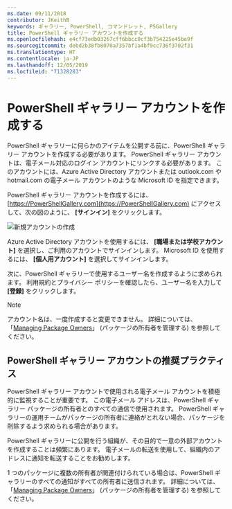 ```yaml
---
ms.date: 09/11/2018
contributor: JKeithB
keywords: ギャラリー, PowerShell, コマンドレット, PSGallery
title: PowerShell ギャラリー アカウントを作成する
ms.openlocfilehash: e4cf73edb03267cff6bbcc0cf3b754225e45be9f
ms.sourcegitcommit: debd2b38fb8070a7357bf1a4bf9cc736f3702f31
ms.translationtype: HT
ms.contentlocale: ja-JP
ms.lasthandoff: 12/05/2019
ms.locfileid: "71328283"
---
```

# <a name="creating-a-powershell-gallery-account"></a>PowerShell ギャラリー アカウントを作成する

PowerShell ギャラリーに何らかのアイテムを公開する前に、PowerShell ギャラリー アカウントを作成する必要があります。
PowerShell ギャラリー アカウントは、電子メール対応のログイン アカウントにリンクする必要があります。 このアカウントには、Azure Active Directory アカウントまたは outlook.com や hotmail.com の電子メール アカウントのような Microsoft ID を指定できます。

PowerShell ギャラリー アカウントを作成するには、[https://PowerShellGallery.com](https://PowerShellGallery.com) にアクセスして、次の図のように、 **[サインイン]** をクリックします。

![新規アカウントの作成](../../Images/CreateAccount-Register.png)

Azure Active Directory アカウントを使用するには、 **[職場または学校アカウント]** を選択し、ご利用のアカウントでサインインします。 Microsoft ID を使用するには、 **[個人用アカウント]** を選択してサインインします。

次に、PowerShell ギャラリーで使用するユーザー名を作成するように求められます。 利用規約とプライバシー ポリシーを確認したら、ユーザー名を入力して **[登録]** をクリックします。

> [!NOTE]
> アカウント名は、一度作成すると変更できません。 詳細については、「[Managing Package Owners](managing-package-owners.md)」 (パッケージの所有者を管理する) を参照してください。

## <a name="recommended-practices-for-powershell-gallery-accounts"></a>PowerShell ギャラリー アカウントの推奨プラクティス

PowerShell ギャラリー アカウントで使用される電子メール アカウントを積極的に監視することが重要です。 この電子メール アドレスは、PowerShell ギャラリー パッケージの所有者とのすべての通信で使用されます。 PowerShell ギャラリーの運用チームがパッケージの所有者に連絡がとれない場合、パッケージを削除するよう求められる場合があります。

PowerShell ギャラリーに公開を行う組織が、その目的で一意の外部アカウントを作成することは頻繁にあります。 電子メールの転送を使用して、組織内のアドレスに通知を転送することをお勧めします。

1 つのパッケージに複数の所有者が関連付けられている場合は、PowerShell ギャラリーのすべての通知がすべての所有者に送信されます。 詳細については、「[Managing Package Owners](managing-package-owners.md)」 (パッケージの所有者を管理する) を参照してください。
